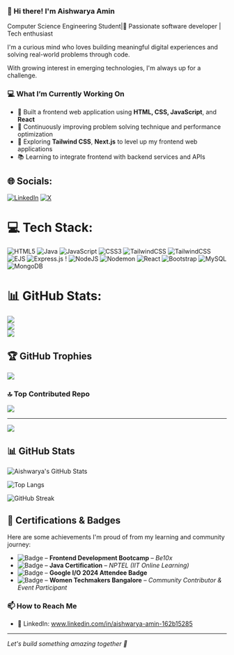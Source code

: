 
### 👋 Hi there! I'm Aishwarya Amin

Computer Science Engineering Student|🎯 Passionate software developer | Tech enthusiast 

I'm a curious mind who loves building meaningful digital experiences and solving real-world problems through code.</br>

With growing interest in emerging technologies, I'm always up for a challenge.

### 💻 What I’m Currently Working On
- 🚀 Built a frontend web application using **HTML, CSS, JavaScript**, and **React**  
- 🎯 Continuously improving problem solving technique and performance optimization  
- 🌱 Exploring **Tailwind CSS**, **Next.js** to level up my frontend web applications  
- 📚 Learning to integrate frontend with backend services and APIs

## 🌐 Socials:
[![LinkedIn](https://img.shields.io/badge/LinkedIn-%230077B5.svg?logo=linkedin&logoColor=white)](https://linkedin.com/in/www.linkedin.com/in/aishwarya-amin-162b15285) [![X](https://img.shields.io/badge/X-black.svg?logo=X&logoColor=white)](https://x.com/Code_isshwarya) 
# 💻 Tech Stack:
![HTML5](https://img.shields.io/badge/html5-%23E34F26.svg?style=for-the-badge&logo=html5&logoColor=white) ![Java](https://img.shields.io/badge/java-%23ED8B00.svg?style=for-the-badge&logo=openjdk&logoColor=white) ![JavaScript](https://img.shields.io/badge/javascript-%23323330.svg?style=for-the-badge&logo=javascript&logoColor=%23F7DF1E) ![CSS3](https://img.shields.io/badge/css3-%231572B6.svg?style=for-the-badge&logo=css3&logoColor=white) ![TailwindCSS](https://img.shields.io/badge/tailwindcss-%2338B2AC.svg?style=for-the-badge&logo=tailwind-css&logoColor=white) ![TailwindCSS](https://img.shields.io/badge/tailwindcss-%2338B2AC.svg?style=for-the-badge&logo=tailwind-css&logoColor=white) ![EJS](https://img.shields.io/badge/ejs-%23B4CA65.svg?style=for-the-badge&logo=ejs&logoColor=black) ![Express.js](https://img.shields.io/badge/express.js-%23404d59.svg?style=for-the-badge&logo=express&logoColor=%2361DAFB) ! ![NodeJS](https://img.shields.io/badge/node.js-6DA55F?style=for-the-badge&logo=node.js&logoColor=white) ![Nodemon](https://img.shields.io/badge/NODEMON-%23323330.svg?style=for-the-badge&logo=nodemon&logoColor=%BBDEAD) ![React](https://img.shields.io/badge/react-%2320232a.svg?style=for-the-badge&logo=react&logoColor=%2361DAFB) ![Bootstrap](https://img.shields.io/badge/bootstrap-%238511FA.svg?style=for-the-badge&logo=bootstrap&logoColor=white) ![MySQL](https://img.shields.io/badge/mysql-4479A1.svg?style=for-the-badge&logo=mysql&logoColor=white) ![MongoDB](https://img.shields.io/badge/MongoDB-%234ea94b.svg?style=for-the-badge&logo=mongodb&logoColor=white)
# 📊 GitHub Stats:
![](https://github-readme-stats.vercel.app/api?username=AishwaryaAmin&theme=dark&hide_border=false&include_all_commits=true&count_private=true)<br/>
![](https://nirzak-streak-stats.vercel.app/?user=AishwaryaAmin&theme=dark&hide_border=false)<br/>
![](https://github-readme-stats.vercel.app/api/top-langs/?username=AishwaryaAmin&theme=dark&hide_border=false&include_all_commits=true&count_private=true&layout=compact)

## 🏆 GitHub Trophies
![](https://github-profile-trophy.vercel.app/?username=AishwaryaAmin&theme=radical&no-frame=false&no-bg=true&margin-w=4)

### 🔝 Top Contributed Repo
![](https://github-contributor-stats.vercel.app/api?username=AishwaryaAmin&limit=5&theme=dark&combine_all_yearly_contributions=true)

---
[![](https://visitcount.itsvg.in/api?id=AishwaryaAmin&icon=0&color=0)](https://visitcount.itsvg.in)

<!-- Proudly created with GPRM ( https://gprm.itsvg.in ) -->

## 📊 GitHub Stats

![Aishwarya's GitHub Stats](https://github-readme-stats.vercel.app/api?username=AishwaryaAmin&show_icons=true&theme=radical)

![Top Langs](https://github-readme-stats.vercel.app/api/top-langs/?username=AishwaryaAmin&layout=compact&theme=radical)

![GitHub Streak](https://github-readme-streak-stats.herokuapp.com/?user=AishwaryaAmin&theme=radical)


## 🏅 Certifications & Badges

Here are some achievements I'm proud of from my learning and community journey:

- ![Badge](https://img.shields.io/badge/Frontend%20Bootcamp-Be10x-blue) – **Frontend Development Bootcamp** – *Be10x*
- ![Badge](https://img.shields.io/badge/Java%20Course-NPTEL-red) – **Java Certification** – *NPTEL (IIT Online Learning)*
- ![Badge](https://img.shields.io/badge/Google%20I%2FO%202024%20Attendee-Google) – **Google I/O 2024 Attendee Badge**
- ![Badge](https://img.shields.io/badge/Women%20Techmakers-Bangalore-pink) – **Women Techmakers Bangalore** – *Community Contributor & Event Participant*





### 📫 How to Reach Me
- 💼 LinkedIn: www.linkedin.com/in/aishwarya-amin-162b15285

---

*Let's build something amazing together 🚀*


